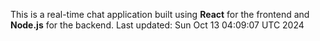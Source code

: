 This is a real-time chat application built using **React** for the frontend and **Node.js** for the backend.
Last updated: Sun Oct 13 04:09:07 UTC 2024
